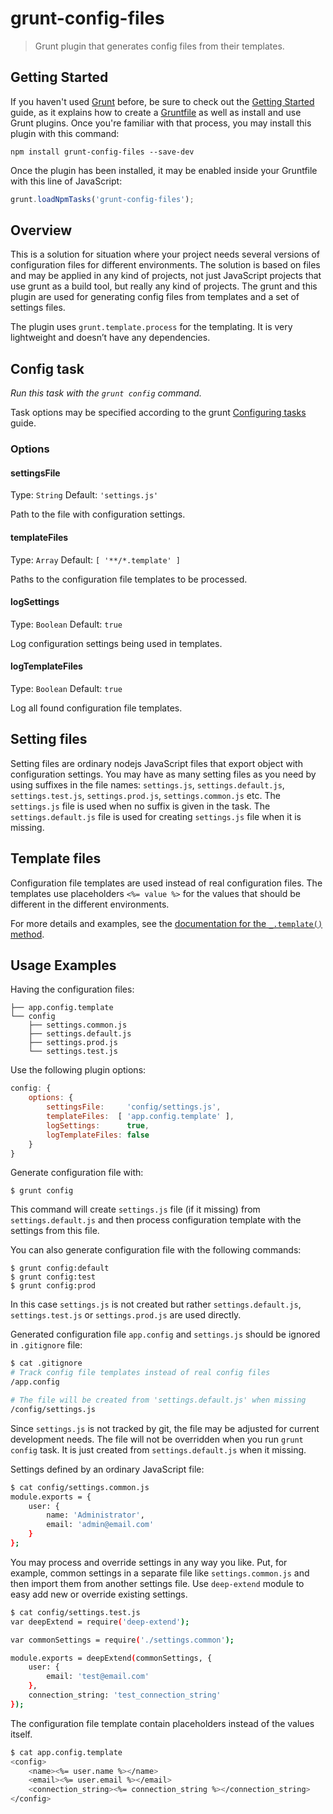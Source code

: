 # grunt-config-files

> Grunt plugin that generates config files from their templates.

## Getting Started

If you haven't used [Grunt](http://gruntjs.com/) before, be sure to check out the [Getting Started](http://gruntjs.com/getting-started) guide, as it explains how to create a [Gruntfile](http://gruntjs.com/sample-gruntfile) as well as install and use Grunt plugins. Once you're familiar with that process, you may install this plugin with this command:

```shell
npm install grunt-config-files --save-dev
```

Once the plugin has been installed, it may be enabled inside your Gruntfile with this line of JavaScript:

```js
grunt.loadNpmTasks('grunt-config-files');
```

## Overview

This is a solution for situation where your project needs several versions of configuration files for different environments. The solution is based on files and may be applied in any kind of projects, not just JavaScript projects that use grunt as a build tool, but really any kind of projects. The grunt and this plugin are used for generating config files from templates and a set of settings files.

The plugin uses `grunt.template.process` for the templating. It is very lightweight and doesn’t have any dependencies.

## Config task
_Run this task with the `grunt config` command._

Task options may be specified according to the grunt [Configuring tasks](http://gruntjs.com/configuring-tasks) guide.

### Options

#### settingsFile
Type: `String`
Default: `'settings.js'`

Path to the file with configuration settings.

#### templateFiles
Type: `Array`
Default: `[ '**/*.template' ]`

Paths to the configuration file templates to be processed.

#### logSettings
Type: `Boolean`
Default: `true`

Log configuration settings being used in templates.

#### logTemplateFiles
Type: `Boolean`
Default: `true`

Log all found configuration file templates.

## Setting files

Setting files are ordinary nodejs JavaScript files that export object with configuration settings. You may have as many setting files as you need by using suffixes in the file names: `settings.js`, `settings.default.js`, `settings.test.js`, `settings.prod.js`, `settings.common.js` etc. The `settings.js` file is used when no suffix is given in the task. The `settings.default.js` file is used for creating `settings.js` file when it is missing.

## Template files

Configuration file templates are used instead of real configuration files. The templates use placeholders `<%= value %>` for the values that should be different in the different environments.

For more details and examples, see the [documentation for the `_.template()` method](http://lodash.com/docs#template).

## Usage Examples

Having the configuration files:
```shell
├── app.config.template
└── config
    ├── settings.common.js
    ├── settings.default.js
    ├── settings.prod.js
    └── settings.test.js
```

Use the following plugin options:
```js
config: {
    options: {
        settingsFile:     'config/settings.js',
        templateFiles:  [ 'app.config.template' ],
        logSettings:      true,
        logTemplateFiles: false
    }
}
```

Generate configuration file with:
```shell
$ grunt config
```
This command will create `settings.js` file (if it missing) from `settings.default.js` and then process configuration template with the settings from this file.

You can also generate configuration file with the following commands:
```shell
$ grunt config:default
$ grunt config:test
$ grunt config:prod
```
In this case `settings.js` is not created but rather `settings.default.js`, `settings.test.js` or `settings.prod.js` are used directly.

Generated configuration file `app.config` and `settings.js` should be ignored in `.gitignore` file:
```bash
$ cat .gitignore
# Track config file templates instead of real config files
/app.config

# The file will be created from 'settings.default.js' when missing
/config/settings.js
```
Since `settings.js` is not tracked by git, the file may be adjusted for current development needs. The file will not be overridden when you run `grunt config` task. It is just created from `settings.default.js` when it missing.

Settings defined by an ordinary JavaScript file:
```bash
$ cat config/settings.common.js
module.exports = {
    user: {
        name: 'Administrator',
        email: 'admin@email.com'
    }
};
```

You may process and override settings in any way you like. Put, for example, common settings in a separate file like `settings.common.js` and then import them from another settings file. Use `deep-extend` module to easy add new or override existing settings.
```bash
$ cat config/settings.test.js
var deepExtend = require('deep-extend');

var commonSettings = require('./settings.common');

module.exports = deepExtend(commonSettings, {
    user: {
        email: 'test@email.com'
    },
    connection_string: 'test_connection_string'
});
```

The configuration file template contain placeholders instead of the values itself.
```bash
$ cat app.config.template
<config>
    <name><%= user.name %></name>
    <email><%= user.email %></email>
    <connection_string><%= connection_string %></connection_string>
</config>
```
